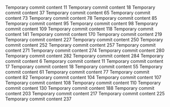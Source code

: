 Temporary commit content 11
Temporary commit content 18
Temporary commit content 37
Temporary commit content 65
Temporary commit content 73
Temporary commit content 78
Temporary commit content 85
Temporary commit content 95
Temporary commit content 98
Temporary commit content 109
Temporary commit content 118
Temporary commit content 141
Temporary commit content 170
Temporary commit content 219
Temporary commit content 227
Temporary commit content 250
Temporary commit content 252
Temporary commit content 257
Temporary commit content 271
Temporary commit content 274
Temporary commit content 280
Temporary commit content 282
Temporary commit content 284
Temporary commit content 6
Temporary commit content 11
Temporary commit content 17
Temporary commit content 18
Temporary commit content 55
Temporary commit content 61
Temporary commit content 77
Temporary commit content 82
Temporary commit content 104
Temporary commit content 107
Temporary commit content 108
Temporary commit content 110
Temporary commit content 130
Temporary commit content 188
Temporary commit content 203
Temporary commit content 217
Temporary commit content 225
Temporary commit content 237
